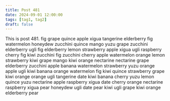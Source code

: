 ```yaml
---
title: Post 481
date: 2024-09-01 12:00:00
tags: [tag1, tag2]
draft: false
---
```

This is post 481.
fig
grape
quince
apple
xigua
tangerine
elderberry
fig
watermelon
honeydew
zucchini
quince
mango
yuzu
grape
zucchini
elderberry
ugli
fig
elderberry
lemon
strawberry
apple
xigua
ugli
raspberry
cherry
fig
kiwi
zucchini
fig
zucchini
cherry
apple
watermelon
orange
lemon
strawberry
kiwi
grape
mango
kiwi
orange
nectarine
nectarine
grape
elderberry
zucchini
apple
banana
watermelon
strawberry
yuzu
orange
apple
ugli
kiwi
banana
orange
watermelon
fig
kiwi
quince
strawberry
grape
kiwi
orange
orange
ugli
tangerine
date
kiwi
banana
cherry
yuzu
lemon
quince
yuzu
nectarine
apple
raspberry
xigua
date
cherry
orange
nectarine
raspberry
xigua
pear
honeydew
ugli
date
pear
kiwi
ugli
grape
kiwi
orange
elderberry
pear
